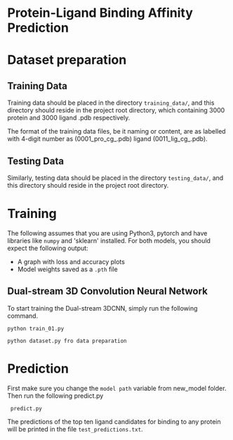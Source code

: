 # Protein-Ligand Binding Affinity Prediction
<INTRO FROM REPORT HERE>

# Dataset preparation

## Training Data
Training data should be placed in the directory `training_data/`, and this directory should reside in the project root directory, which containing 3000 protein and 3000 ligand .pdb respectively.

The format of the training data files, be it naming or content, are as labelled with 4-digit number as (0001_pro_cg_.pdb) ligand (0011_lig_cg_.pdb).

## Testing Data
Similarly, testing data should be placed in the directory `testing_data/`, and this directory should reside in the project root directory.


# Training

The following assumes that you are using Python3, pytorch and have libraries like `numpy` and 'sklearn' installed. 
For both models, you should expect the following output:
- A graph with loss and accuracy plots 
- Model weights saved as a `.pth` file

## Dual-stream 3D Convolution Neural Network
To start training the Dual-stream 3DCNN, simply run the following command.

```
python train_01.py
```

```
python dataset.py fro data preparation
```

# Prediction

First make sure you change the `model path` variable from new_model folder. Then run the following predict.py

```
 predict.py
```

The predictions of the top ten ligand candidates for binding to any protein will be printed in the file `test_predictions.txt`.
